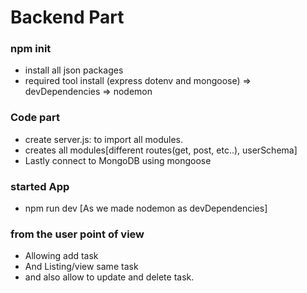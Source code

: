 # Backend Part

### npm init
 - install all json packages
 - required tool install (express dotenv and mongoose) => devDependencies => nodemon

### Code part
- create server.js: to import all modules.
- creates all modules[different routes(get, post, etc..), userSchema]
- Lastly connect to MongoDB using mongoose 
 
### started App
- npm run dev [As we made nodemon as devDependencies]

### from the user point of view
 - Allowing add task
 - And Listing/view same task
 - and also allow to update and delete task.
